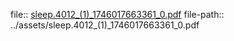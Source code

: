 file:: [sleep.4012_(1)_1746017663361_0.pdf](../assets/sleep.4012_(1)_1746017663361_0.pdf)
file-path:: ../assets/sleep.4012_(1)_1746017663361_0.pdf
